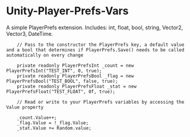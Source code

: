 # Unity-Player-Prefs-Vars

A simple PlayerPrefs extension. Includes: int, float, bool, string, Vector2, Vector3, DateTime.

```
    // Pass to the constructor the PlayerPrefs key, a default value and a bool that determines if PlayerPrefs.Save() needs to be called automatically on every change
    
    private readonly PlayerPrefsInt _count = new PlayerPrefsInt("TEST_INT", 0, true);
    private readonly PlayerPrefsBool _flag = new PlayerPrefsBool("TEST_BOOL", false, true);
    private readonly PlayerPrefsFloat _stat = new PlayerPrefsFloat("TEST_FLOAT", 0f, true);
    
    // Read or write to your PlayerPrefs variables by accessing the Value property
    
    _count.Value++;
    _flag.Value = !_flag.Value;
    _stat.Value += Random.value;
```
